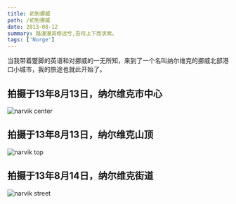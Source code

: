 ```yaml
---
title: 初到挪威
path: /初到挪威
date: 2013-08-12
summary: 路漫漫其修远兮,吾将上下而求索。 
tags: ['Norge']
---
```

当我带着蹩脚的英语和对挪威的一无所知，来到了一个名叫纳尔维克的挪威北部港口小城市，我的旅途也就此开始了。

## 拍摄于13年8月13日，纳尔维克市中心
![narvik center](/images/IMG_3593.jpg "市中心") 

## 拍摄于13年8月13日，纳尔维克山顶 
![narvik top](/images/IMG_3669.jpg "山顶")

## 拍摄于13年8月14日，纳尔维克街道
![narvik street](/images/IMG_3735.png "街道")
